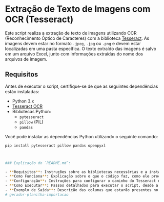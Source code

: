 # Extração de Texto de Imagens com OCR (Tesseract)

Este script realiza a extração de texto de imagens utilizando OCR (Reconhecimento Óptico de Caracteres) com a biblioteca [Tesseract](https://github.com/tesseract-ocr/tesseract). As imagens devem estar no formato `.jpeg`, `.jpg` ou `.png` e devem estar localizadas em uma pasta específica. O texto extraído das imagens é salvo em um arquivo Excel, junto com informações extraídas do nome dos arquivos de imagem.

## Requisitos

Antes de executar o script, certifique-se de que as seguintes dependências estão instaladas:

- Python 3.x
- [Tesseract OCR](https://github.com/tesseract-ocr/tesseract)
- Bibliotecas Python:
  - `pytesseract`
  - `pillow` (PIL)
  - `pandas`

Você pode instalar as dependências Python utilizando o seguinte comando:

```bash
pip install pytesseract pillow pandas openpyxl



### Explicação do `README.md`:

- **Requisitos**: Instruções sobre as bibliotecas necessárias e a instalação do Tesseract.
- **Como Funciona**: Explicação sobre o que o código faz, como ele processa as imagens e como extrai as informações.
- **Configuração**: Instruções para configurar o caminho do Tesseract no arquivo `config.py`.
- **Como Executar**: Passos detalhados para executar o script, desde a instalação até a execução do código.
- **Exemplo de Saída**: Descrição das colunas que estarão presentes no arquivo Excel gerado.
# gerador-planilha-importacao
